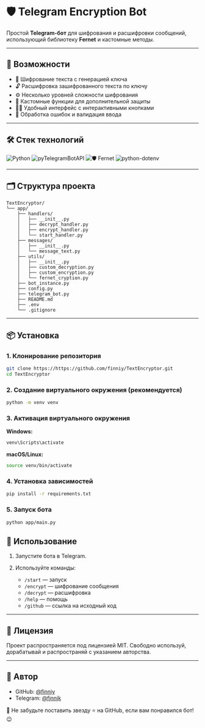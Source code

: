 # 🛡️ Telegram Encryption Bot

Простой **Telegram-бот** для шифрования и расшифровки сообщений, использующий библиотеку **Fernet** и кастомные методы.

---

## 🚀 Возможности

- 🔐 Шифрование текста с генерацией ключа
- 🔓 Расшифровка зашифрованного текста по ключу
- ⚙️ Несколько уровней сложности шифрования
- 🧩 Кастомные функции для дополнительной защиты
- 🧑‍💻 Удобный интерфейс с интерактивными кнопками
- 📎 Обработка ошибок и валидация ввода

---

## 🛠️ Стек технологий

![Python](https://img.shields.io/badge/-Python-05122A?style=flat&logo=python)
![pyTelegramBotAPI](https://img.shields.io/badge/pyTelegramBotAPI-05122A?style=flat&logo=telegram)
![🛡️ Fernet](https://img.shields.io/badge/🛡️-Fernet-05122A?style=flat)
![python-dotenv](https://img.shields.io/badge/%F0%9F%8C%BF-python--dotenv-05122A?style=flat)

---

## 🗂️ Структура проекта

```
TextEncryptor/
└── app/
    ├── handlers/
    │   ├── __init__.py
    │   ├── decrypt_handler.py
    │   ├── encrypt_handler.py
    │   └── start_handler.py
    ├── messages/ 
    │   ├── __init__.py  
    │   └── message_text.py    
    ├── utils/               
    │   ├── __init__.py      
    │   ├── custom_decryption.py  
    │   ├── custom_encryption.py 
    │   └── fernet_cryption.py   
    ├── bot_instance.py      
    ├── config.py         
    ├── telegram_bot.py     
    ├── README.md
    ├── .env
    └── .gitignore

```

---

## 📦 Установка

### 1. Клонирование репозитория

```bash
git clone https://https://github.com/finniy/TextEncryptor.git
cd TextEncryptor
```

### 2. Создание виртуального окружения (рекомендуется)

```bash
python -m venv venv
```

### 3. Активация виртуального окружения

**Windows:**

```bash
venv\Scripts\activate
```

**macOS/Linux:**

```bash
source venv/bin/activate
```

### 4. Установка зависимостей

```bash
pip install -r requirements.txt
```

### 5. Запуск бота

```bash
python app/main.py
```

## 💬 Использование

1. Запустите бота в Telegram.
2. Используйте команды:

    - `/start` — запуск
    - `/encrypt` — шифрование сообщения
    - `/decrypt` — расшифровка
    - `/help` — помощь
    - `/github` — ссылка на исходный код

---

## 📄 Лицензия

Проект распространяется под лицензией MIT. Свободно используй, дорабатывай и распространяй с указанием авторства.

---

## 👤 Автор

- GitHub: [@finniy](https://github.com/finniy)
- Telegram: [@fjnnjk](https://t.me/fjnnjk)

💌 Не забудьте поставить звезду ⭐ на GitHub, если вам понравился бот! 😉